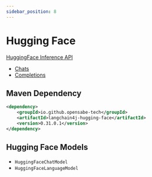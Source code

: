 ```yaml
---
sidebar_position: 8
---
```


# Hugging Face

[HuggingFace Inference API](https://huggingface.co/docs/api-inference/index)

- [Chats](https://huggingface.co/docs/api-inference/detailed_parameters#text-generation-task)
- [Completions](https://huggingface.co/docs/api-inference/detailed_parameters#text-generation-task)


## Maven Dependency

```xml
<dependency>
    <groupId>io.github.opensabe-tech</groupId>
    <artifactId>langchain4j-hugging-face</artifactId>
    <version>0.31.0.1</version>
</dependency>
```

## Hugging Face Models

- `HuggingFaceChatModel`
- `HuggingFaceLanguageModel`
